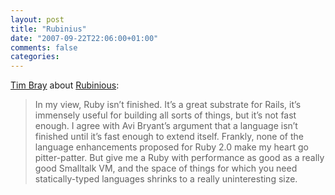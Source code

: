 ```yaml
---
layout: post
title: "Rubinius"
date: "2007-09-22T22:06:00+01:00"
comments: false
categories: 
---
```


<p><a href="http://www.tbray.org/ongoing/When/200x/2007/09/21/Rubinius-Sprint">Tim Bray</a> about <a href="http://rubini.us/">Rubinious</a>:</p>

<blockquote>
<p>In my view, Ruby isn&#8217;t finished. It&#8217;s a great substrate for Rails, it&#8217;s immensely useful for building all sorts of things, but it&#8217;s not fast enough. I agree with Avi Bryant&#8217;s argument that a language isn&#8217;t finished until it&#8217;s fast enough to extend itself. Frankly, none of the language enhancements proposed for Ruby 2.0 make my heart go pitter-patter. But give me a Ruby with performance as good as a really good Smalltalk VM, and the space of things for which you need statically-typed languages shrinks to a really uninteresting size.</p>
</blockquote>


